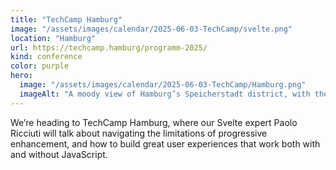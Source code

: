 ```yaml
---
title: "TechCamp Hamburg"
image: "/assets/images/calendar/2025-06-03-TechCamp/svelte.png"
location: "Hamburg"
url: https://techcamp.hamburg/programm-2025/
kind: conference
color: purple
hero:
  image: "/assets/images/calendar/2025-06-03-TechCamp/Hamburg.png"
  imageAlt: "A moody view of Hamburg’s Speicherstadt district, with the iconic Elbphilharmonie concert hall rising in the background."
---
```


We’re heading to TechCamp Hamburg, where our Svelte expert Paolo Ricciuti will talk about navigating the limitations of progressive enhancement, and how to build great user experiences that work both with and without JavaScript.
